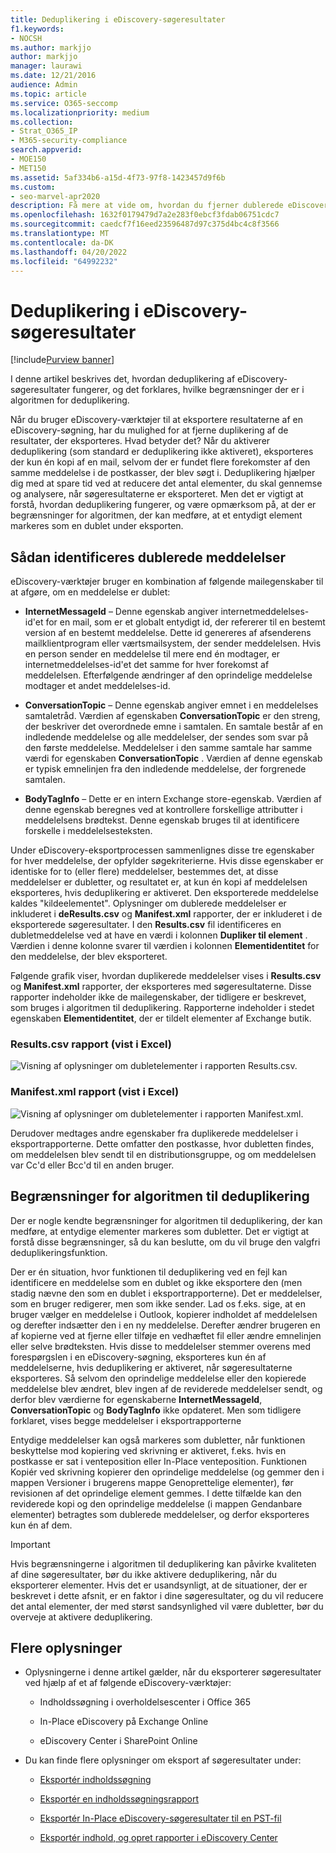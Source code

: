 ```yaml
---
title: Deduplikering i eDiscovery-søgeresultater
f1.keywords:
- NOCSH
ms.author: markjjo
author: markjjo
manager: laurawi
ms.date: 12/21/2016
audience: Admin
ms.topic: article
ms.service: O365-seccomp
ms.localizationpriority: medium
ms.collection:
- Strat_O365_IP
- M365-security-compliance
search.appverid:
- MOE150
- MET150
ms.assetid: 5af334b6-a15d-4f73-97f8-1423457d9f6b
ms.custom:
- seo-marvel-apr2020
description: Få mere at vide om, hvordan du fjerner dublerede eDiscovery-søgeresultater, så der kun eksporteres én kopi af en mail.
ms.openlocfilehash: 1632f0179479d7a2e283f0ebcf3fdab06751cdc7
ms.sourcegitcommit: caedcf7f16eed23596487d97c375d4bc4c8f3566
ms.translationtype: MT
ms.contentlocale: da-DK
ms.lasthandoff: 04/20/2022
ms.locfileid: "64992232"
---
```

# <a name="de-duplication-in-ediscovery-search-results"></a>Deduplikering i eDiscovery-søgeresultater

[!include[Purview banner](../includes/purview-rebrand-banner.md)]

I denne artikel beskrives det, hvordan deduplikering af eDiscovery-søgeresultater fungerer, og det forklares, hvilke begrænsninger der er i algoritmen for deduplikering.
  
Når du bruger eDiscovery-værktøjer til at eksportere resultaterne af en eDiscovery-søgning, har du mulighed for at fjerne duplikering af de resultater, der eksporteres. Hvad betyder det? Når du aktiverer deduplikering (som standard er deduplikering ikke aktiveret), eksporteres der kun én kopi af en mail, selvom der er fundet flere forekomster af den samme meddelelse i de postkasser, der blev søgt i. Deduplikering hjælper dig med at spare tid ved at reducere det antal elementer, du skal gennemse og analysere, når søgeresultaterne er eksporteret. Men det er vigtigt at forstå, hvordan deduplikering fungerer, og være opmærksom på, at der er begrænsninger for algoritmen, der kan medføre, at et entydigt element markeres som en dublet under eksporten.
  
## <a name="how-duplicate-messages-are-identified"></a>Sådan identificeres dublerede meddelelser

eDiscovery-værktøjer bruger en kombination af følgende mailegenskaber til at afgøre, om en meddelelse er dublet:
  
- **InternetMessageId** – Denne egenskab angiver internetmeddelelses-id'et for en mail, som er et globalt entydigt id, der refererer til en bestemt version af en bestemt meddelelse. Dette id genereres af afsenderens mailklientprogram eller værtsmailsystem, der sender meddelelsen. Hvis en person sender en meddelelse til mere end én modtager, er internetmeddelelses-id'et det samme for hver forekomst af meddelelsen. Efterfølgende ændringer af den oprindelige meddelelse modtager et andet meddelelses-id. 

- **ConversationTopic** – Denne egenskab angiver emnet i en meddelelses samtaletråd. Værdien af egenskaben **ConversationTopic** er den streng, der beskriver det overordnede emne i samtalen. En samtale består af en indledende meddelelse og alle meddelelser, der sendes som svar på den første meddelelse. Meddelelser i den samme samtale har samme værdi for egenskaben **ConversationTopic** . Værdien af denne egenskab er typisk emnelinjen fra den indledende meddelelse, der forgrenede samtalen. 

- **BodyTagInfo** – Dette er en intern Exchange store-egenskab. Værdien af denne egenskab beregnes ved at kontrollere forskellige attributter i meddelelsens brødtekst. Denne egenskab bruges til at identificere forskelle i meddelelsesteksten. 

Under eDiscovery-eksportprocessen sammenlignes disse tre egenskaber for hver meddelelse, der opfylder søgekriterierne. Hvis disse egenskaber er identiske for to (eller flere) meddelelser, bestemmes det, at disse meddelelser er dubletter, og resultatet er, at kun én kopi af meddelelsen eksporteres, hvis deduplikering er aktiveret. Den eksporterede meddelelse kaldes "kildeelementet". Oplysninger om dublerede meddelelser er inkluderet i **deResults.csv** og **Manifest.xml** rapporter, der er inkluderet i de eksporterede søgeresultater. I den **Results.csv** fil identificeres en dubletmeddelelse ved at have en værdi i kolonnen **Dupliker til element** . Værdien i denne kolonne svarer til værdien i kolonnen **Elementidentitet** for den meddelelse, der blev eksporteret. 
  
Følgende grafik viser, hvordan duplikerede meddelelser vises i **Results.csv** og **Manifest.xml** rapporter, der eksporteres med søgeresultaterne. Disse rapporter indeholder ikke de mailegenskaber, der tidligere er beskrevet, som bruges i algoritmen til deduplikering. Rapporterne indeholder i stedet egenskaben **Elementidentitet**, der er tildelt elementer af Exchange butik. 
  
 ### <a name="resultscsv-report-viewed-in-excel"></a>Results.csv rapport (vist i Excel)
  
![Visning af oplysninger om dubletelementer i rapporten Results.csv.](../media/e3d64004-3b91-4cba-b6f3-934b46cbdcdb.png)
  
 ### <a name="manifestxml-report-viewed-in-excel"></a>Manifest.xml rapport (vist i Excel)
  
![Visning af oplysninger om dubletelementer i rapporten Manifest.xml.](../media/69aa4786-9883-46ff-bcae-b35e0daf4a6d.png)
  
Derudover medtages andre egenskaber fra duplikerede meddelelser i eksportrapporterne. Dette omfatter den postkasse, hvor dubletten findes, om meddelelsen blev sendt til en distributionsgruppe, og om meddelelsen var Cc'd eller Bcc'd til en anden bruger.
  
## <a name="limitations-of-the-de-duplication-algorithm"></a>Begrænsninger for algoritmen til deduplikering

Der er nogle kendte begrænsninger for algoritmen til deduplikering, der kan medføre, at entydige elementer markeres som dubletter. Det er vigtigt at forstå disse begrænsninger, så du kan beslutte, om du vil bruge den valgfri deduplikeringsfunktion.
  
Der er én situation, hvor funktionen til deduplikering ved en fejl kan identificere en meddelelse som en dublet og ikke eksportere den (men stadig nævne den som en dublet i eksportrapporterne). Det er meddelelser, som en bruger redigerer, men som ikke sender. Lad os f.eks. sige, at en bruger vælger en meddelelse i Outlook, kopierer indholdet af meddelelsen og derefter indsætter den i en ny meddelelse. Derefter ændrer brugeren en af kopierne ved at fjerne eller tilføje en vedhæftet fil eller ændre emnelinjen eller selve brødteksten. Hvis disse to meddelelser stemmer overens med forespørgslen i en eDiscovery-søgning, eksporteres kun én af meddelelserne, hvis deduplikering er aktiveret, når søgeresultaterne eksporteres. Så selvom den oprindelige meddelelse eller den kopierede meddelelse blev ændret, blev ingen af de reviderede meddelelser sendt, og derfor blev værdierne for egenskaberne **InternetMessageId**, **ConversationTopic** og **BodyTagInfo** ikke opdateret. Men som tidligere forklaret, vises begge meddelelser i eksportrapporterne 
  
Entydige meddelelser kan også markeres som dubletter, når funktionen beskyttelse mod kopiering ved skrivning er aktiveret, f.eks. hvis en postkasse er sat i venteposition eller In-Place venteposition. Funktionen Kopiér ved skrivning kopierer den oprindelige meddelelse (og gemmer den i mappen Versioner i brugerens mappe Genoprettelige elementer), før revisionen af det oprindelige element gemmes. I dette tilfælde kan den reviderede kopi og den oprindelige meddelelse (i mappen Gendanbare elementer) betragtes som dublerede meddelelser, og derfor eksporteres kun én af dem.
  
> [!IMPORTANT]
> Hvis begrænsningerne i algoritmen til deduplikering kan påvirke kvaliteten af dine søgeresultater, bør du ikke aktivere deduplikering, når du eksporterer elementer. Hvis det er usandsynligt, at de situationer, der er beskrevet i dette afsnit, er en faktor i dine søgeresultater, og du vil reducere det antal elementer, der med størst sandsynlighed vil være dubletter, bør du overveje at aktivere deduplikering. 
  
## <a name="more-information"></a>Flere oplysninger

- Oplysningerne i denne artikel gælder, når du eksporterer søgeresultater ved hjælp af et af følgende eDiscovery-værktøjer:

  - Indholdssøgning i overholdelsescenter i Office 365

  - In-Place eDiscovery på Exchange Online

  - eDiscovery Center i SharePoint Online

- Du kan finde flere oplysninger om eksport af søgeresultater under:

  - [Eksportér indholdssøgning](export-search-results.md)

  - [Eksportér en indholdssøgningsrapport](export-a-content-search-report.md)

  - [Eksportér In-Place eDiscovery-søgeresultater til en PST-fil](/exchange/security-and-compliance/in-place-ediscovery/export-search-results)

  - [Eksportér indhold, og opret rapporter i eDiscovery Center](/SharePoint/governance/export-content-and-create-reports-in-the-ediscovery-center)
